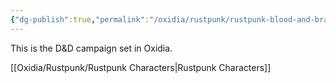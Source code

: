 ```yaml
---
{"dg-publish":true,"permalink":"/oxidia/rustpunk/rustpunk-blood-and-brass/"}
---
```


This is the D&D campaign set in Oxidia.

[[Oxidia/Rustpunk/Rustpunk Characters\|Rustpunk Characters]]


